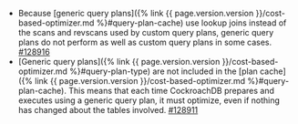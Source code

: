 - Because [generic query plans]({% link {{ page.version.version }}/cost-based-optimizer.md %}#query-plan-cache) use lookup joins instead of the scans and revscans used by custom query plans, generic query plans do not perform as well as custom query plans in some cases. [#128916](https://github.com/cockroachdb/cockroach/issues/128916)
- [Generic query plans]({% link {{ page.version.version }}/cost-based-optimizer.md %}#query-plan-type) are not included in the [plan cache]({% link {{ page.version.version }}/cost-based-optimizer.md %}#query-plan-cache). This means that each time CockroachDB prepares and executes using a generic query plan, it must optimize, even if nothing has changed about the tables involved. [#128911](https://github.com/cockroachdb/cockroach/issues/128911)